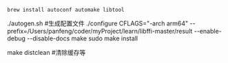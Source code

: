 ```shell
brew install autoconf automake libtool
```

./autogen.sh #生成配置文件
./configure CFLAGS="-arch arm64" --prefix=/Users/panfeng/coder/myProject/learn/libffi-master/result  --enable-debug --disable-docs
make
sudo make install

make distclean #清除缓存等